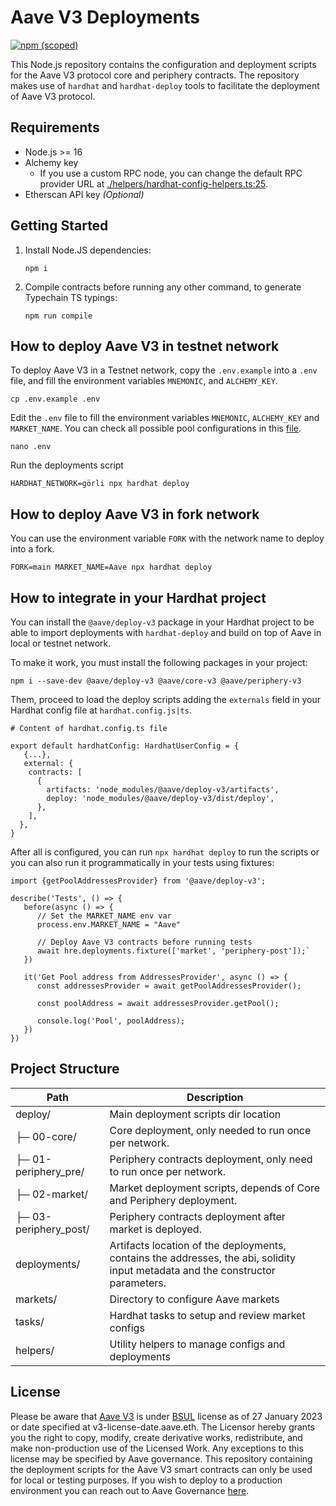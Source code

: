 # Aave V3 Deployments

[![npm (scoped)](https://img.shields.io/npm/v/@aave/deploy-v3)](https://www.npmjs.com/package/@aave/deploy-v3)

This Node.js repository contains the configuration and deployment scripts for the Aave V3 protocol core and periphery contracts. The repository makes use of `hardhat` and `hardhat-deploy` tools to facilitate the deployment of Aave V3 protocol.

## Requirements

- Node.js >= 16
- Alchemy key
  - If you use a custom RPC node, you can change the default RPC provider URL at [./helpers/hardhat-config-helpers.ts:25](./helpers/hardhat-config-helpers.ts).
- Etherscan API key _(Optional)_

## Getting Started

1. Install Node.JS dependencies:

   ```
   npm i
   ```

2. Compile contracts before running any other command, to generate Typechain TS typings:

   ```
   npm run compile
   ```

## How to deploy Aave V3 in testnet network

To deploy Aave V3 in a Testnet network, copy the `.env.example` into a `.env` file, and fill the environment variables `MNEMONIC`, and `ALCHEMY_KEY`.

```
cp .env.example .env
```

Edit the `.env` file to fill the environment variables `MNEMONIC`, `ALCHEMY_KEY` and `MARKET_NAME`. You can check all possible pool configurations in this [file](https://github.com/aave/aave-v3-deploy/blob/09e91b80aff219da80f35a9fc55dafc5d698b574/helpers/market-config-helpers.ts#L95).

```
nano .env
```

Run the deployments script

```
HARDHAT_NETWORK=görli npx hardhat deploy
```

## How to deploy Aave V3 in fork network

You can use the environment variable `FORK` with the network name to deploy into a fork.

```
FORK=main MARKET_NAME=Aave npx hardhat deploy
```

## How to integrate in your Hardhat project

You can install the `@aave/deploy-v3` package in your Hardhat project to be able to import deployments with `hardhat-deploy` and build on top of Aave in local or testnet network.

To make it work, you must install the following packages in your project:

```
npm i --save-dev @aave/deploy-v3 @aave/core-v3 @aave/periphery-v3
```

Them, proceed to load the deploy scripts adding the `externals` field in your Hardhat config file at `hardhat.config.js|ts`.

```
# Content of hardhat.config.ts file

export default hardhatConfig: HardhatUserConfig = {
   {...},
   external: {
    contracts: [
      {
        artifacts: 'node_modules/@aave/deploy-v3/artifacts',
        deploy: 'node_modules/@aave/deploy-v3/dist/deploy',
      },
    ],
  },
}
```

After all is configured, you can run `npx hardhat deploy` to run the scripts or you can also run it programmatically in your tests using fixtures:

```
import {getPoolAddressesProvider} from '@aave/deploy-v3';

describe('Tests', () => {
   before(async () => {
      // Set the MARKET_NAME env var
      process.env.MARKET_NAME = "Aave"

      // Deploy Aave V3 contracts before running tests
      await hre.deployments.fixture(['market', 'periphery-post']);`
   })

   it('Get Pool address from AddressesProvider', async () => {
      const addressesProvider = await getPoolAddressesProvider();

      const poolAddress = await addressesProvider.getPool();

      console.log('Pool', poolAddress);
   })
})

```

## Project Structure

| Path                  | Description                                                                                                                     |
| --------------------- | ------------------------------------------------------------------------------------------------------------------------------- |
| deploy/               | Main deployment scripts dir location                                                                                            |
| ├─ 00-core/           | Core deployment, only needed to run once per network.                                                                           |
| ├─ 01-periphery_pre/  | Periphery contracts deployment, only need to run once per network.                                                              |
| ├─ 02-market/         | Market deployment scripts, depends of Core and Periphery deployment.                                                            |
| ├─ 03-periphery_post/ | Periphery contracts deployment after market is deployed.                                                                        |
| deployments/          | Artifacts location of the deployments, contains the addresses, the abi, solidity input metadata and the constructor parameters. |
| markets/              | Directory to configure Aave markets                                                                                             |
| tasks/                | Hardhat tasks to setup and review market configs                                                                                |
| helpers/              | Utility helpers to manage configs and deployments                                                                               |

## License

Please be aware that [Aave V3](https://github.com/aave/aave-v3-core) is under [BSUL](https://github.com/aave/aave-v3-core/blob/master/LICENSE.md) license as of 27 January 2023 or date specified at v3-license-date.aave.eth. The Licensor hereby grants you the right to copy, modify, create derivative works, redistribute, and make non-production use of the Licensed Work. Any exceptions to this license may be specified by Aave governance. This repository containing the deployment scripts for the Aave V3 smart contracts can only be used for local or testing purposes. If you wish to deploy to a production environment you can reach out to Aave Governance [here](https://governance.aave.com/).
